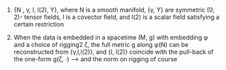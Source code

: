 1. {N , γ, l, l(2), Y}, where N is a smooth manifold, {γ, Y} are symmetric (0, 2)- tensor fields, l is a covector field, and l(2) is a scalar field satisfying a certain restriction

2. When the data is embedded in a spacetime (M, g) with embedding φ and a choice of rigging2 ζ,
  the full metric g along φ(N) can be reconstructed from {γ,l,l(2)}, and {l, l(2)} coincide with the pull-back of
    the one-form g(ζ, ·) --> and the norm on rigging of course

